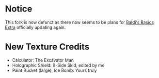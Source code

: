 # Notice
This fork is now defunct as there now seems to be plans for [Baldi's Basics Extra](https://gamebanana.com/mods/482309) officially updating again.

# New Texture Credits
- Calculator: The Excavator Man
- Holographic Shield: B-Side Skid, edited by me
- Paint Bucket (large), Ice Bomb: Yours truly